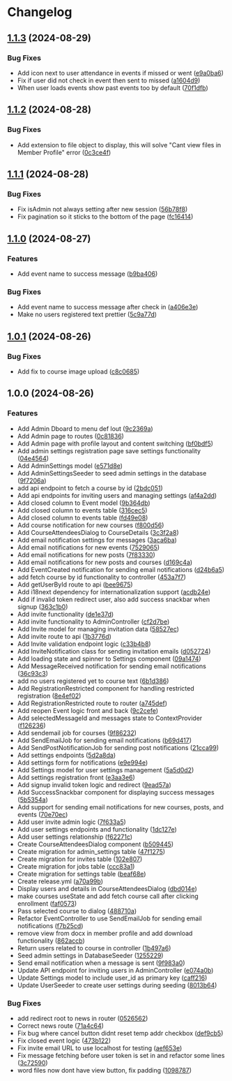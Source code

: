 # Changelog

## [1.1.3](https://github.com/IdentalerMaxima/perszePlus/compare/v1.1.2...v1.1.3) (2024-08-29)


### Bug Fixes

* Add icon next to user attendance in events if missed or went ([e9a0ba6](https://github.com/IdentalerMaxima/perszePlus/commit/e9a0ba69519e6145326c8026cb6d0f8b3a681362))
* Fix if user did not check in event then sent to missed ([a1604d9](https://github.com/IdentalerMaxima/perszePlus/commit/a1604d94122b641f976fd9ec2a1ea8efb45b3ffa))
* When user loads events show past events too by default ([70f1dfb](https://github.com/IdentalerMaxima/perszePlus/commit/70f1dfb925fb422aa5e71c5831d94d0fbe200181))

## [1.1.2](https://github.com/IdentalerMaxima/perszePlus/compare/v1.1.1...v1.1.2) (2024-08-28)


### Bug Fixes

* Add extension to file object to display, this will solve "Cant view files in Member Profile" error ([0c3ce4f](https://github.com/IdentalerMaxima/perszePlus/commit/0c3ce4fb3164bfac667e86cf1d327d66f4836e3a))

## [1.1.1](https://github.com/IdentalerMaxima/perszePlus/compare/v1.1.0...v1.1.1) (2024-08-28)


### Bug Fixes

* Fix isAdmin not always setting after new session ([56b78f8](https://github.com/IdentalerMaxima/perszePlus/commit/56b78f8e6e616a18d2e497933bbb617ba3597ce7))
* Fix pagination so it sticks to the bottom of the page ([fc16414](https://github.com/IdentalerMaxima/perszePlus/commit/fc164144a4d8a4eca42aa65038b6931b9f5ea7dd))

## [1.1.0](https://github.com/IdentalerMaxima/perszePlus/compare/v1.0.1...v1.1.0) (2024-08-27)


### Features

* Add event name to success message ([b9ba406](https://github.com/IdentalerMaxima/perszePlus/commit/b9ba406ecf064556dcc70c66adc9a352ba470e6c))


### Bug Fixes

* Add event name to success message after check in ([a406e3e](https://github.com/IdentalerMaxima/perszePlus/commit/a406e3e09603d3495d7ae7803cb864295f5ce94f))
* Make no users registered text prettier ([5c9a77d](https://github.com/IdentalerMaxima/perszePlus/commit/5c9a77d413246ddecb0afbb9cabeed6170a0b8df))

## [1.0.1](https://github.com/IdentalerMaxima/perszePlus/compare/v1.0.0...v1.0.1) (2024-08-26)


### Bug Fixes

* Add fix to course image upload ([c8c0685](https://github.com/IdentalerMaxima/perszePlus/commit/c8c0685ae7f2526d9cf836f298cffe9def5e7ad6))

## 1.0.0 (2024-08-26)


### Features

* Add Admin Dboard to menu def lout ([9c2369a](https://github.com/IdentalerMaxima/perszePlus/commit/9c2369a5ef54a78d9ee7e35f692931f16c523a84))
* Add Admin page to routes ([0c81836](https://github.com/IdentalerMaxima/perszePlus/commit/0c81836e29597a1d73391cfbb7bb3021b67b7d40))
* Add Admin page with profile layout and content switching ([bf0bdf5](https://github.com/IdentalerMaxima/perszePlus/commit/bf0bdf5000d6c56ea1e70bf4c70fc219b95e5126))
* Add admin settings registration page save settings functionality ([04e4564](https://github.com/IdentalerMaxima/perszePlus/commit/04e4564faa00f295c1dcf7387d6d892ccb7f45db))
* Add AdminSettings model ([e571d8e](https://github.com/IdentalerMaxima/perszePlus/commit/e571d8ed2026ccb9771d06ff0580ffa01b3cc811))
* Add AdminSettingsSeeder to seed admin settings in the database ([9f7206a](https://github.com/IdentalerMaxima/perszePlus/commit/9f7206a0f48656de775ed8aa3a61f077d6cdf778))
* add api endpoint to fetch a course by id ([2bdc051](https://github.com/IdentalerMaxima/perszePlus/commit/2bdc05122c983e175dd531b600b2747a42232a2e))
* Add api endpoints for inviting users and managing settings ([af4a2dd](https://github.com/IdentalerMaxima/perszePlus/commit/af4a2dd60bf5100a4f82e142f06e46f9716338df))
* Add closed column to Event model ([9b364db](https://github.com/IdentalerMaxima/perszePlus/commit/9b364dbc88c584cb6f2a1cf3d27a533cdf7fdcd5))
* Add closed column to events table ([316cec5](https://github.com/IdentalerMaxima/perszePlus/commit/316cec57ac4fefc413c3d91f371182d8b4303639))
* Add closed column to events table ([fd49e08](https://github.com/IdentalerMaxima/perszePlus/commit/fd49e08f78969325df546da69bfebbee2a93b226))
* Add course notification for new courses ([f800d56](https://github.com/IdentalerMaxima/perszePlus/commit/f800d56c46b997d5dfc28a9069da576e2a55ea0f))
* Add CourseAttendeesDialog to CourseDetails ([3c3f2a8](https://github.com/IdentalerMaxima/perszePlus/commit/3c3f2a8d1a5659310ada95fab75aa7680c9f0892))
* Add email notification settings for messages ([3aca6ba](https://github.com/IdentalerMaxima/perszePlus/commit/3aca6bab6c14999c7df4417a4af9ab40ff982939))
* Add email notifications for new events ([7529065](https://github.com/IdentalerMaxima/perszePlus/commit/752906525ef9b93d32792e54a2dbd35eb566ceb4))
* Add email notifications for new posts ([7f83330](https://github.com/IdentalerMaxima/perszePlus/commit/7f83330d4b972d7f1191504d0e0cd945d9bec7c1))
* Add email notifications for new posts and courses ([d169c4a](https://github.com/IdentalerMaxima/perszePlus/commit/d169c4a1e1ff9ee08baecb99c636f800aee94d8e))
* Add EventCreated notification for sending email notifications ([d24b6a5](https://github.com/IdentalerMaxima/perszePlus/commit/d24b6a5ae3178c2a90ebf40162183f80f8b63640))
* add fetch course by id functionality to controller ([453a7f7](https://github.com/IdentalerMaxima/perszePlus/commit/453a7f7d0f89792c54ff85572d0fe30dffe0ad59))
* Add getUserById route to api ([bee9675](https://github.com/IdentalerMaxima/perszePlus/commit/bee967549bd2ca7c8c844d6c3238ee603974aafe))
* Add i18next dependency for internationalization support ([acdb24e](https://github.com/IdentalerMaxima/perszePlus/commit/acdb24e9ff456abb3edbd6b8ad388d20ec300736))
* Add if invalid token redirect user, also add success snackbar when signup ([363c1b0](https://github.com/IdentalerMaxima/perszePlus/commit/363c1b084d6a009e61628e86a2914e507b655c0a))
* Add invite functionality ([de1e37d](https://github.com/IdentalerMaxima/perszePlus/commit/de1e37de153b3cecc9e15ba64bef30da37c2f9c1))
* Add invite functionality to AdminController ([cf2d7be](https://github.com/IdentalerMaxima/perszePlus/commit/cf2d7be376cceb96e1ea05e3c30e0db1e2c2701e))
* Add Invite model for managing invitation data ([58527ec](https://github.com/IdentalerMaxima/perszePlus/commit/58527ece9c6930c696a7edf0bbe8e957718e9dd6))
* Add invite route to api ([1b3776d](https://github.com/IdentalerMaxima/perszePlus/commit/1b3776d392d2488fd0df915d046c323a63d99561))
* Add Invite validation endpoint logic ([c33b4b8](https://github.com/IdentalerMaxima/perszePlus/commit/c33b4b8460127e4f0ad5407418043178b4b8072e))
* Add InviteNotification class for sending invitation emails ([d052724](https://github.com/IdentalerMaxima/perszePlus/commit/d052724b258ce18b76d1fec3a7e4eca3b5ef103f))
* Add loading state and spinner to Settings component ([09a1474](https://github.com/IdentalerMaxima/perszePlus/commit/09a1474c5c11a48a4f920e9d1a10ee3305b1faad))
* Add MessageReceived notification for sending email notifications ([36c93c3](https://github.com/IdentalerMaxima/perszePlus/commit/36c93c353978cfa7f6210df7bfb31cf4bcc2cda3))
* add no users registered yet to course text ([6b1d386](https://github.com/IdentalerMaxima/perszePlus/commit/6b1d3861f338a84354819feacfa44f47ec046dcb))
* Add RegistrationRestricted component for handling restricted registration ([8e4ef02](https://github.com/IdentalerMaxima/perszePlus/commit/8e4ef028ff927c6e9821aa3e1453bfef2dd40899))
* Add RegistrationRestricted route to router ([a745def](https://github.com/IdentalerMaxima/perszePlus/commit/a745def856ed1fce84c28a9e5b4b711c313a1fc3))
* Add reopen Event logic front and back ([9c2cefe](https://github.com/IdentalerMaxima/perszePlus/commit/9c2cefe555be498f639bb207f7b61046c988541f))
* Add selectedMessageId and messages state to ContextProvider ([f126236](https://github.com/IdentalerMaxima/perszePlus/commit/f126236fafffd76f40898ef9c0354d388f3d7466))
* Add sendemail job for courses ([9f86232](https://github.com/IdentalerMaxima/perszePlus/commit/9f862323eb4a4f0dd600dae2d165ba37489103b2))
* Add SendEmailJob for sending email notifications ([b69d417](https://github.com/IdentalerMaxima/perszePlus/commit/b69d4171eccb95c8b252d0bb1b2d413983039c73))
* Add SendPostNotificationJob for sending post notifications ([21cca99](https://github.com/IdentalerMaxima/perszePlus/commit/21cca992cc05cd7b650089822931da33f6090ef7))
* Add settings endpoints ([5d2a8da](https://github.com/IdentalerMaxima/perszePlus/commit/5d2a8daac089060a028d58ed333f94c73899415d))
* Add settings form for notifications ([e9e994e](https://github.com/IdentalerMaxima/perszePlus/commit/e9e994e67dd16664c1ac6e8643867d117e3780bc))
* Add Settings model for user settings management ([5a5d0d2](https://github.com/IdentalerMaxima/perszePlus/commit/5a5d0d213cd89048b95f6734adf8bc0818056de8))
* Add settings registration front ([e3aa3e6](https://github.com/IdentalerMaxima/perszePlus/commit/e3aa3e6a7423001d42a65bc3c16bc11643f09826))
* Add signup invalid token logic and redirect ([9ead57a](https://github.com/IdentalerMaxima/perszePlus/commit/9ead57ae0df85879f3ab1f26121073879ec306bd))
* Add SuccessSnackbar component for displaying success messages ([5b5354a](https://github.com/IdentalerMaxima/perszePlus/commit/5b5354a252112572eb54be2c44ac8dbbd02de067))
* Add support for sending email notifications for new courses, posts, and events ([70e70ec](https://github.com/IdentalerMaxima/perszePlus/commit/70e70ec5a945c3991ff2e793b2886df2e187d3fa))
* Add user invite admin logic ([7f633a5](https://github.com/IdentalerMaxima/perszePlus/commit/7f633a51e74b191c4cba47ca2a2cdcaa0ec36cc1))
* Add user settings endpoints and functionality ([1dc127e](https://github.com/IdentalerMaxima/perszePlus/commit/1dc127e9fb6cc20cb1a4ba2a7b45ac2840dc02bd))
* Add user settings relationship ([f62271c](https://github.com/IdentalerMaxima/perszePlus/commit/f62271c229962614d361a6d903d83c6ccbfa3f73))
* Create CourseAttendeesDialog component ([b509445](https://github.com/IdentalerMaxima/perszePlus/commit/b509445bd854918bcb680f5837ce6f87344f0898))
* Create migration for admin_settings table ([47f1275](https://github.com/IdentalerMaxima/perszePlus/commit/47f1275df6e7c259cbcadfac129a8df4ad0f14d9))
* Create migration for invites table ([102e807](https://github.com/IdentalerMaxima/perszePlus/commit/102e8072b379b5f32b60ec3cbe1f68d23f4d2587))
* Create migration for jobs table ([ccc83a1](https://github.com/IdentalerMaxima/perszePlus/commit/ccc83a1316ac3179067f2045095a7935904d36f1))
* Create migration for settings table ([beaf68e](https://github.com/IdentalerMaxima/perszePlus/commit/beaf68e0bd21f9cee8dbe10c6954e2b2967185c4))
* Create release.yml ([a70a99b](https://github.com/IdentalerMaxima/perszePlus/commit/a70a99b14939a12ac377e9fa2a64902d1de6d882))
* Display users and details in CourseAttendeesDialog ([dbd014e](https://github.com/IdentalerMaxima/perszePlus/commit/dbd014e3808fbe383f56a753bfe985a3ab5cc042))
* make courses useState and add fetch course call after clicking enrollment ([faf0573](https://github.com/IdentalerMaxima/perszePlus/commit/faf05731f6e7b7ffa86f38b3e1dce1d7037ba6cd))
* Pass selected course to dialog ([488710a](https://github.com/IdentalerMaxima/perszePlus/commit/488710afbabd1b4425927a071967955fab648be4))
* Refactor EventController to use SendEmailJob for sending email notifications ([f7b25cd](https://github.com/IdentalerMaxima/perszePlus/commit/f7b25cd45a4df3bdf0f669f75ae2108588f0aee1))
* remove view from docx in member profile and add download functionality ([862accb](https://github.com/IdentalerMaxima/perszePlus/commit/862accb64d3f20780b7196fc6a248cb1e9b04ad7))
* Return users related to course in controller ([1b497a6](https://github.com/IdentalerMaxima/perszePlus/commit/1b497a61b841e85bceb5744fa0303274faaaa73d))
* Seed admin settings in DatabaseSeeder ([1255229](https://github.com/IdentalerMaxima/perszePlus/commit/1255229ae4921c1f8bc53f359e36a10bd52792cd))
* Send email notification when a message is sent ([9f983a0](https://github.com/IdentalerMaxima/perszePlus/commit/9f983a02ffd2118516aaadee88bfd9d3fe237ec3))
* Update API endpoint for inviting users in AdminController ([e074a0b](https://github.com/IdentalerMaxima/perszePlus/commit/e074a0bae25c2f90cbcba7f4c4f10556efa69262))
* Update Settings model to include user_id as primary key ([caff216](https://github.com/IdentalerMaxima/perszePlus/commit/caff21699b800790399cbeca04550a4220a4a506))
* Update UserSeeder to create user settings during seeding ([8013b64](https://github.com/IdentalerMaxima/perszePlus/commit/8013b64d1e2eeebecd939d7e6ef9ddf9fdc1598a))


### Bug Fixes

* add redirect root to news in router ([0526562](https://github.com/IdentalerMaxima/perszePlus/commit/05265626b82a39c806175dd26a32c11d28ee57be))
* Correct news route ([71a4c64](https://github.com/IdentalerMaxima/perszePlus/commit/71a4c64d3f6df0f9cf6ef89bc2a92fae4652c676))
* Fix bug where cancel button didnt reset temp addr checkbox ([def9cb5](https://github.com/IdentalerMaxima/perszePlus/commit/def9cb5fbf62fbbe425bd41597168cf9af3c9860))
* Fix closed event logic ([473b122](https://github.com/IdentalerMaxima/perszePlus/commit/473b1226311d68de72caba43a95a2637316865d7))
* Fix invite email URL to use localhost for testing ([aef653e](https://github.com/IdentalerMaxima/perszePlus/commit/aef653e8a5626c1caa15cf55414c0e560707f089))
* Fix message fetching before user token is set in and refactor some lines ([3c72590](https://github.com/IdentalerMaxima/perszePlus/commit/3c72590f4c67703eb2a034ff09c0c2ca8adafa07))
* word files now dont have view button, fix padding ([1098787](https://github.com/IdentalerMaxima/perszePlus/commit/109878761e60f19c374714d7e919d8698d4d1d7a))
